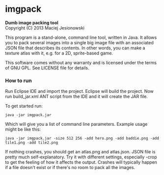 imgpack
=======

**Dumb image packing tool**  
Copyright (C) 2013 Maciej Jesionowski

This program is a stand-alone, command line tool, written in Java. It allows you to pack several images into a single big image file with an associated JSON file that describes its contents. In other words, you can make a texture atlas with it, e.g. for a 2D, sprite-based game.

This software comes without any warranty and is licensed under the terms of GNU GPL. See LICENSE file for details.

### How to run

Run Eclipse IDE and import the project. Eclipse will build the project. Now run build_jar.xml ANT script from the IDE and it will create the JAR file.

To get started run:

    java -jar imgpack.jar
    
Which will give you a list of command line parameters. Example usage might be like this:

    java -jar imgpack.jar -size 512 256 -add hero.png -add baddie.png -add tile1.png -add tile2.png
    
If nothing crashes, you should get an atlas.png and atlas.json. JSON file is pretty much self-explanatory. Try it with different settings, especially -crop to get the feeling of how it affects the output. Crashes will typically happen if a file doesn't exist or if there's no room to pack all the images.
